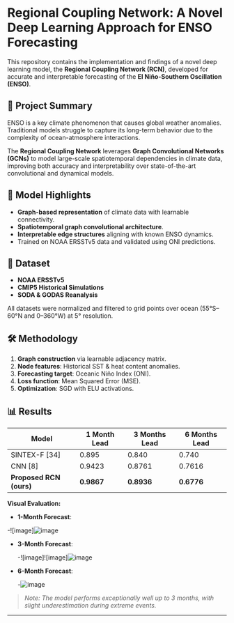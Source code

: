 # Regional Coupling Network: A Novel Deep Learning Approach for ENSO Forecasting

This repository contains the implementation and findings of a novel deep learning model, the **Regional Coupling Network (RCN)**, developed for accurate and interpretable forecasting of the **El Niño-Southern Oscillation (ENSO)**.

## 📌 Project Summary

ENSO is a key climate phenomenon that causes global weather anomalies. Traditional models struggle to capture its long-term behavior due to the complexity of ocean-atmosphere interactions.

The **Regional Coupling Network** leverages **Graph Convolutional Networks (GCNs)** to model large-scale spatiotemporal dependencies in climate data, improving both accuracy and interpretability over state-of-the-art convolutional and dynamical models.

## 🧠 Model Highlights

- **Graph-based representation** of climate data with learnable connectivity.
- **Spatiotemporal graph convolutional architecture**.
- **Interpretable edge structures** aligning with known ENSO dynamics.
- Trained on NOAA ERSSTv5 data and validated using ONI predictions.


## 🧪 Dataset

- **NOAA ERSSTv5**
- **CMIP5 Historical Simulations**
- **SODA & GODAS Reanalysis**

All datasets were normalized and filtered to grid points over ocean (55°S–60°N and 0–360°W) at 5° resolution.

## 🛠️ Methodology

1. **Graph construction** via learnable adjacency matrix.
2. **Node features**: Historical SST & heat content anomalies.
3. **Forecasting target**: Oceanic Niño Index (ONI).
4. **Loss function**: Mean Squared Error (MSE).
5. **Optimization**: SGD with ELU activations.


## 📊 Results

| Model                      | 1 Month Lead | 3 Months Lead | 6 Months Lead |
|---------------------------|--------------|----------------|----------------|
| SINTEX-F [34]             | 0.895        | 0.840          | 0.740          |
| CNN [8]                   | 0.9423       | 0.8761         | 0.7616         |
| **Proposed RCN (ours)**   | **0.9867**   | **0.8936**     | **0.6776**     |

**Visual Evaluation:**

- **1-Month Forecast**:
  
 -![image]![image](https://github.com/user-attachments/assets/69a6a2d2-91c4-4590-986e-19372ba6ce8c)



- **3-Month Forecast**:  

  -![image]![image]![image](https://github.com/user-attachments/assets/2c590194-0f47-489f-a3a6-296d01240098)


- **6-Month Forecast**:  

   -![image](https://github.com/user-attachments/assets/45db9a63-a124-4e02-935e-6c0e1194dd4c)


> *Note: The model performs exceptionally well up to 3 months, with slight underestimation during extreme events.*


---
